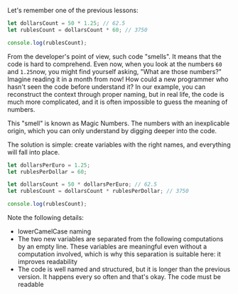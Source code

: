 
Let's remember one of the previous lessons:

```javascript
let dollarsCount = 50 * 1.25; // 62.5
let rublesCount = dollarsCount * 60; // 3750

console.log(rublesCount);
```

From the developer's point of view, such code "smells". It means that the code is hard to comprehend. Even now, when you look at the numbers `60` and `1.25`now, you might find yourself asking, "What are those numbers?" Imagine reading it in a month from now! How could a new programmer who hasn't seen the code before understand it? In our example, you can reconstruct the context through proper naming, but in real life, the code is much more complicated, and it is often impossible to guess the meaning of numbers.

This "smell" is known as Magic Numbers. The numbers with an inexplicable origin, which you can only understand by digging deeper into the code.

The solution is simple: create variables with the right names, and everything will fall into place.

```javascript
let dollarsPerEuro = 1.25;
let rublesPerDollar = 60;

let dollarsCount = 50 * dollarsPerEuro; // 62.5
let rublesCount = dollarsCount * rublesPerDollar; // 3750

console.log(rublesCount);
```

Note the following details:

* lowerCamelCase naming
* The two new variables are separated from the following computations by an empty line. These variables are meaningful even without a computation involved, which is why this separation is suitable here: it improves readability
* The code is well named and structured, but it is longer than the previous version. It happens every so often and that's okay. The code must be readable
